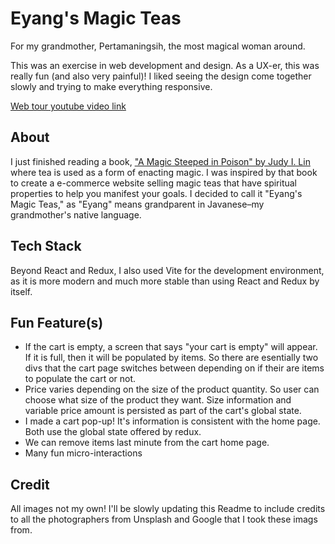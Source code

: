 
# Eyang's Magic Teas
For my grandmother, Pertamaningsih, the most magical woman around. 

This was an exercise in web development and design. As a UX-er, this was really fun (and also very painful)! I  liked seeing the design come together slowly and trying to make everything responsive. 

[Web tour youtube video link]([url](#https://youtu.be/hvuWiTS8ehs))

## About
I just finished reading a book, ["A Magic Steeped in Poison" by Judy I. Lin ]([url](https://www.goodreads.com/book/show/56978089-a-magic-steeped-in-poison)) where tea is used as a form of enacting magic. I was inspired by that book to create a e-commerce website selling magic teas that have spiritual properties to help you manifest your goals. I decided to call it "Eyang's Magic Teas," as "Eyang" means grandparent in Javanese–my grandmother's native language. 

## Tech Stack
Beyond React and Redux, I also used Vite for the development environment, as it is more modern and much more stable than using React and Redux by itself. 

## Fun Feature(s)
- If the cart is empty, a screen that says "your cart is empty" will appear. If it is full, then it will be populated by items. So there are esentially two divs that the cart page switches between depending on if their are items to populate the cart or not.
- Price varies depending on the size of the product quantity. So user can choose what size of the product they want. Size information and variable price amount is persisted as part of the cart's global state.  
- I made a cart pop-up! It's information is consistent with the home page. Both use the global state offered by redux.
- We can remove items last minute from the cart home page.
- Many fun micro-interactions

## Credit
All images not my own! I'll be slowly updating this Readme to include credits to all the photographers from Unsplash and Google that I took these imags from. 



